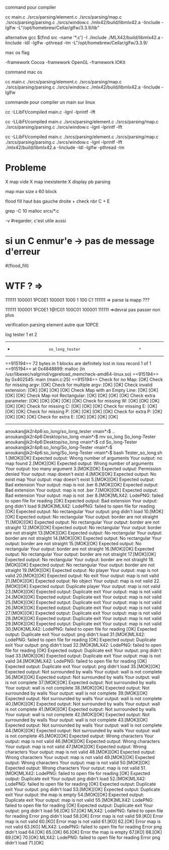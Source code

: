 command pour compiler

cc main.c ./srcs/parsing/element.c ./srcs/parsing/map.c ./srcs/parsing/parsing.c ./srcs/window.c ./mlx42/build/libmlx42.a -Iinclude -lglfw -L"/opt/homebrew/Cellar/glfw/3.3.9/lib"

alternative
gcc $(find src -name '*.c') -I ./include ./MLX42/build/libmlx42.a -Iinclude -ldl -lglfw -pthread -lm -L"/opt/homebrew/Cellar/glfw/3.3.9/

mac os flag

-framework Cocoa -framework OpenGL -framework IOKit

command mac os

cc main.c ./srcs/parsing/element.c ./srcs/parsing/map.c ./srcs/parsing/parsing.c ./srcs/window.c ./mlx42/build/libmlx42.a -Iinclude -lglfw

commande pour compiler un main sur linux

cc -LLibFt/compiled main.c -lgnl -lprintf -lft

cc -LLibFt/compiled main.c ./srcs/parsing/element.c ./srcs/parsing/map.c ./srcs/parsing/parsing.c ./srcs/window.c -lgnl -lprintf -lft

cc -LLibFt/compiled main.c ./srcs/parsing/element.c ./srcs/parsing/map.c ./srcs/parsing/parsing.c ./srcs/window.c -lgnl -lprintf -lft ./mlx42/build/libmlx42.a -Iinclude -ldl -lglfw -pthread -lm


# Probleme

X  map vide
X map inexistente
X  display pb parsing

   map max size x 60 block


flood fill 
haut bas gauche droite + check nbr C + E


grep -C 10 malloc srcs/*.c

-v #regarder, c'est utile aussi 


# si un C enmur'e -> pas de message d'erreur
#(flood_fill)


# WTF ? =>
111111
100001
1PC0E1
100001
1000 1
100 C1
111111 => parse la mapp ??? 

111111
100001
1PC0E1
1@!C01
100C01
100001
111111 =>devrai pas passer non plus

verification parsing element autre que 10PCE






log tester 1 et 2

***************************************************************
*                     so_long_tester                          *
***************************************************************

==915194== 72 bytes in 1 blocks are definitely lost in loss record 1 of 1
==915194==    at 0x4848899: malloc (in /usr/libexec/valgrind/vgpreload_memcheck-amd64-linux.so)
==915194==    by 0x402545: main (main.c:25)
==915194==
Check for no Map: 		[OK]
Check for missing argv: 	[OK]
Check for multiple argv:        [OK] [OK]
Check invalid extension:        [OK] [OK] [OK] [OK]
Check Map with an Empty Line:   [OK] [OK] [OK] [OK]
Check Map not Rectangular:      [OK] [OK] [OK] [OK]
Check extra parameter:          [OK] [OK] [OK] [OK] [OK]
Check for missing W:            [OK] [OK] [OK] [OK] [OK]
Check for missing C:            [OK] [OK] [OK]
Check for missing E:            [OK] [OK] [OK]
Check for missing P:            [OK] [OK] [OK] [OK]
Check for extra P:              [OK] [OK] [OK] [OK]
Check for extra E:              [OK] [OK] [OK] [OK]

***************************************************************

anoukan@k2r4p6:so_long/so_long_tester ‹main*›$ ..
anoukan@k2r4p6:Desktop/so_long ‹main*›$ mv so_long So_long-Tester
anoukan@k2r4p6:Desktop/so_long ‹main*›$ cd So_long-Tester
anoukan@k2r4p6:so_long/So_long-Tester ‹main*›$
anoukan@k2r4p6:so_long/So_long-Tester ‹main*›$ bash Tester_so_long.sh                          
1.[MOK][OK]
Expected output:  Wrong number of arguments
Your output:  no map found
2.[MOK][OK]
Expected output:  Wrong number of arguments
Your output:  too many argument
3.[MOK][OK]
Expected output:  Permission denied
Your output:  map doesn't exist
4.[MOK][OK]
Expected output:  No exist map
Your output:  map doesn't exist
5.[MOK][OK]
Expected output:  Bad extension
Your output:  map is not .ber
6.[MOK][OK]
Expected output:  Bad extension
Your output:  map is not .ber
7.[MOK][OK]
Expected output:  Bad extension
Your output:  map is not .ber
8.[MOK]MLX42: LodePNG: failed to open file for reading
[OK]
Expected output:  Bad extension
Your output:  png didn't load
9.[MOK]MLX42: LodePNG: failed to open file for reading
[OK]
Expected output:  No rectangular
Your output:  png didn't load
10.[MOK][OK]
Expected output:  No rectangular
Your output:  border are not straight
11.[MOK][OK]
Expected output:  No rectangular
Your output:  border are not straight
12.[MOK][OK]
Expected output:  No rectangular
Your output:  border are not straight
13.[MOK][OK]
Expected output:  No rectangular
Your output:  border are not straight
14.[MOK][OK]
Expected output:  No rectangular
Your output:  border are not straight
15.[MOK][OK]
Expected output:  No rectangular
Your output:  border are not straight
16.[MOK][OK]
Expected output:  No rectangular
Your output:  border are not straight
17.[MOK][OK]
Expected output:  No rectangular
Your output:  border are not straight
18.[MOK][OK]
Expected output:  No rectangular
Your output:  border are not straight
19.[MOK][OK]
Expected output:  No player
Your output:  map is not valid
20.[MOK][OK]
Expected output:  No exit
Your output:  map is not valid
21.[MOK][OK]
Expected output:  No object
Your output:  map is not valid
22.[MOK][OK]
Expected output:  Duplicate player
Your output:  map is not valid
23.[MOK][OK]
Expected output:  Duplicate exit
Your output:  map is not valid
24.[MOK][OK]
Expected output:  Duplicate exit
Your output:  map is not valid
25.[MOK][OK]
Expected output:  Duplicate exit
Your output:  map is not valid
26.[MOK][OK]
Expected output:  Duplicate exit
Your output:  map is not valid
27.[MOK][OK]
Expected output:  Duplicate exit
Your output:  map is not valid
28.[MOK][OK]
Expected output:  Duplicate exit
Your output:  map is not valid
29.[MOK][OK]
Expected output:  Duplicate exit
Your output:  map is not valid
30.[MOK]MLX42: LodePNG: failed to open file for reading
[OK]
Expected output:  Duplicate exit
Your output:  png didn't load
31.[MOK]MLX42: LodePNG: failed to open file for reading
[OK]
Expected output:  Duplicate exit
Your output:  png didn't load
32.[MOK]MLX42: LodePNG: failed to open file for reading
[OK]
Expected output:  Duplicate exit
Your output:  png didn't load
33.[MOK][OK]
Expected output:  Duplicate exit
Your output:  map is not valid
34.[MOK]MLX42: LodePNG: failed to open file for reading
[OK]
Expected output:  Duplicate exit
Your output:  png didn't load
35.[MOK][OK]
Expected output:  Not surrounded by walls
Your output:  wall is not complete
36.[MOK][OK]
Expected output:  Not surrounded by walls
Your output:  wall is not complete
37.[MOK][OK]
Expected output:  Not surrounded by walls
Your output:  wall is not complete
38.[MOK][OK]
Expected output:  Not surrounded by walls
Your output:  wall is not complete
39.[MOK][OK]
Expected output:  Not surrounded by walls
Your output:  wall is not complete
40.[MOK][OK]
Expected output:  Not surrounded by walls
Your output:  wall is not complete
41.[MOK][OK]
Expected output:  Not surrounded by walls
Your output:  wall is not complete
42.[MOK][OK]
Expected output:  Not surrounded by walls
Your output:  wall is not complete
43.[MOK][OK]
Expected output:  Not surrounded by walls
Your output:  wall is not complete
44.[MOK][OK]
Expected output:  Not surrounded by walls
Your output:  wall is not complete
45.[MOK][OK]
Expected output:  Wrong characters
Your output:  map is not valid
46.[MOK][OK]
Expected output:  Wrong characters
Your output:  map is not valid
47.[MOK][OK]
Expected output:  Wrong characters
Your output:  map is not valid
48.[MOK][OK]
Expected output:  Wrong characters
Your output:  map is not valid
49.[MOK][OK]
Expected output:  Wrong characters
Your output:  map is not valid
50.[MOK][OK]
Expected output:  Wrong characters
Your output:  map is not valid
51.[MOK]MLX42: LodePNG: failed to open file for reading
[OK]
Expected output:  Duplicate exit
Your output:  png didn't load
52.[MOK]MLX42: LodePNG: failed to open file for reading
[OK]
Expected output:  Duplicate exit
Your output:  png didn't load
53.[MOK][OK]
Expected output:  Duplicate exit
Your output:  the map is empty
54.[MOK][OK]
Expected output:  Duplicate exit
Your output:  map is not valid
55.[MOK]MLX42: LodePNG: failed to open file for reading
[OK]
Expected output:  Duplicate exit
Your output:  png didn't load
56.[OK]
57.[OK]
MLX42: LodePNG: failed to open file for reading
Error
png didn't load
58.[OK]
Error
map is not valid
59.[KO]
Error
map is not valid
60.[KO]
Error
map is not valid
61.[KO]
62.[OK]
Error
map is not valid
63.[KO]
MLX42: LodePNG: failed to open file for reading
Error
png didn't load
64.[OK]
65.[OK]
66.[OK]
Error
the map is empty
67.[KO]
68.[OK]
69.[OK]
70.[OK]
MLX42: LodePNG: failed to open file for reading
Error
png didn't load
71.[OK] 
